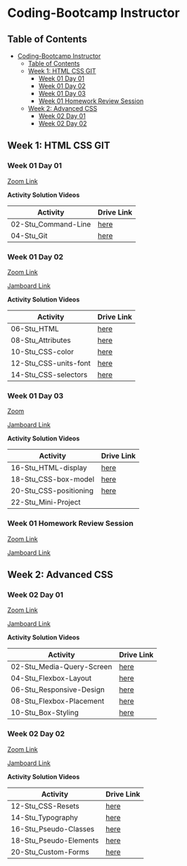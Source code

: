 # Coding-Bootcamp Instructor

## Table of Contents

- [Coding-Bootcamp Instructor](#coding-bootcamp-instructor)
  - [Table of Contents](#table-of-contents)
  - [Week 1: HTML CSS GIT](#week-1-html-css-git)
    - [Week 01 Day 01](#week-01-day-01)
    - [Week 01 Day 02](#week-01-day-02)
    - [Week 01 Day 03](#week-01-day-03)
    - [Week 01 Homework Review Session](#week-01-homework-review-session)
  - [Week 2: Advanced CSS](#week-2-advanced-css)
    - [Week 02 Day 01](#week-02-day-01)
    - [Week 02 Day 02](#week-02-day-02)

## Week 1: HTML CSS GIT

### Week 01 Day 01

[Zoom Link](https://zoom.us/rec/share/dPX95ynsrJQZDBkrTvIQOBOOAUPnZhdSjijTuch1_rnU837ukUEKUOUwNiVnlo4q.Y7j3Pzr7FSyOj2G7?startTime=1614189691000)

**Activity Solution Videos**

| Activity            | Drive Link                                                                                   |
| ------------------- | -------------------------------------------------------------------------------------------- |
| 02-Stu_Command-Line | [here](https://drive.google.com/drive/folders/1APvO5jhggKLZskw7XiZoKvDtkOdSLEuw?usp=sharing) |
| 04-Stu_Git          | [here](https://drive.google.com/drive/folders/1bnNGRS89onWVnKok-piqqZgJ1oFDrU0r?usp=sharing) |

### Week 01 Day 02

[Zoom Link](https://zoom.us/rec/share/bRGZBwqjwQ4l85BJAy0BemjK0IIMQEpymiMexXMr8se_35UIgphfnuEykZr5qsOw.aBvMgHL2-fHPiou2?startTime=1614273889000)

[Jamboard Link](https://jamboard.google.com/d/1HpfEA4Ik9R5OKUkocOK6BhWJyZEdXOZXDOf92oLUM6s/edit?usp=sharing)

**Activity Solution Videos**

| Activity              | Drive Link                                                                                   |
| --------------------- | -------------------------------------------------------------------------------------------- |
| 06-Stu_HTML           | [here](https://drive.google.com/drive/folders/1A4XxRmuGtZsq9BjJfDbz822niDVw68Zi?usp=sharing) |
| 08-Stu_Attributes     | [here](https://drive.google.com/drive/folders/14iva3up9cNcIhBS_h_XE9uA5XQCI6b5L?usp=sharing) |
| 10-Stu_CSS-color      | [here](https://drive.google.com/drive/folders/1BuIAGCiXJB3066Lcpp65aYJidpQz9wcp?usp=sharing) |
| 12-Stu_CSS-units-font | [here](https://drive.google.com/drive/folders/1Sj9zkKbdAGwz8HVF9ajaqe-41xTlaZfG?usp=sharing) |
| 14-Stu_CSS-selectors  | [here](https://drive.google.com/drive/folders/1NaFSpnxk0JsQiq0VNH3rHLw7GSrOtIEd?usp=sharing) |

### Week 01 Day 03

[Zoom](https://zoom.us/rec/share/G5Hy68sSumVsHd3axyH8dz0MQNLPOEUpm_pPsNIDAN4ii3ybY-EdMfSG3nWHkd2G.OEB_nqZiBtaYmceg?startTime=1614417410000)

[Jamboard Link](https://jamboard.google.com/d/10BelZGUFiy2RC2GXK0QdPdIm3JSCytQ4pSVfL1wd7bs/viewer?f=0)

**Activity Solution Videos**

| Activity               | Drive Link                                                                                   |
| ---------------------- | -------------------------------------------------------------------------------------------- |
| 16-Stu_HTML-display    | [here](https://drive.google.com/drive/folders/1hLfwrRRw66YVYZXKmody9kOEZxV0Zv3w?usp=sharing) |
| 18-Stu_CSS-box-model   | [here](https://drive.google.com/drive/folders/1q23kbdamlV35bzI1gyt9auflSwsj3CCM?usp=sharing) |
| 20-Stu_CSS-positioning | [here](https://drive.google.com/drive/folders/1klYQOuhiwZPxdvpiYlXBvf1BJ5sFSNei?usp=sharing) |
| 22-Stu_Mini-Project    |                                                                                              |

### Week 01 Homework Review Session

[Zoom Link](https://zoom.us/rec/share/1l2qHn5kVJEtV65GBXYt3CrqkMNAzOMMqq-7TjoLjOx_6ZHYshOMHtapsEIj53Tq.zhyXfw_I_HFArgoU?startTime=1614366006000)

[Jamboard Link](https://jamboard.google.com/d/1B0u1tpstGvbjFF541EFpDrFz-zLuEEG7stsH7fTWlHk/viewer?f=0)

## Week 2: Advanced CSS

### Week 02 Day 01

[Zoom Link](https://zoom.us/rec/share/Vht5njM-t4-hjZGU62wVQk_QxT9hO7F690XbHSSa_T-FHIqe3x0RWKOO3LBpIanq.KlT5Y_IU44MDXccy?startTime=1614705268000)

[Jamboard Link](https://jamboard.google.com/d/1zYvT8ufuT-fBte9TGT-HBu7AKmnL8g4W44agPf21RoY/edit?usp=sharing)

**Activity Solution Videos**

| Activity                  | Drive Link                                                                                   |
| ------------------------- | -------------------------------------------------------------------------------------------- |
| 02-Stu_Media-Query-Screen | [here](https://drive.google.com/drive/folders/1pl75Z4_-v63WbSbEkDKxeGhFS7RVCjIu?usp=sharing) |
| 04-Stu_Flexbox-Layout     | [here](https://drive.google.com/drive/folders/1srmOVXvGAM1OpQJQSv5WzKmjjhpo788K?usp=sharing) |
| 06-Stu_Responsive-Design  | [here](https://drive.google.com/drive/folders/1IdXTWfFJCyWHjpn1S1bTKF5-6WiKaWNR?usp=sharing) |
| 08-Stu_Flexbox-Placement  | [here](https://drive.google.com/drive/folders/1kOvASN_ixOTjNGBoR_ENRJipe3eHVgKs?usp=sharing) |
| 10-Stu_Box-Styling        | [here](https://drive.google.com/drive/folders/1-vABBjZ1jVc9U-uLvW95An8zoofEmlWU?usp=sharing) |

### Week 02 Day 02

[Zoom Link]()

[Jamboard Link]()

**Activity Solution Videos**

| Activity               | Drive Link |
| ---------------------- | ---------- |
| 12-Stu_CSS-Resets      | [here]()   |
| 14-Stu_Typography      | [here]()   |
| 16-Stu_Pseudo-Classes  | [here]()   |
| 18-Stu_Pseudo-Elements | [here]()   |
| 20-Stu_Custom-Forms    | [here]()   |
